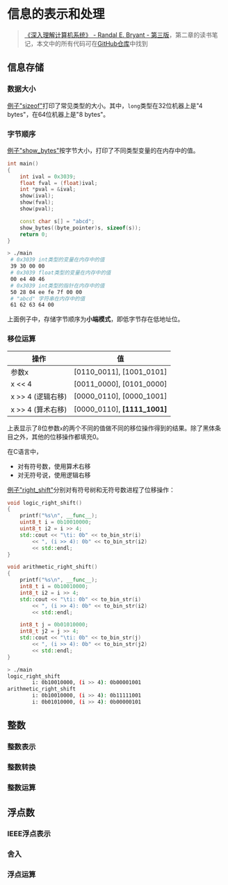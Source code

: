 # 信息的表示和处理

> [《深入理解计算机系统》 - Randal E. Bryant - 第三版](https://1drv.ms/b/s!AkcJSyT7tq80bJdqo_mT5IeFTsg?e=W297XG)，第二章的读书笔记，本文中的所有代码可在[GitHub仓库](https://github.com/LittleBee1024/learning_book/tree/main/docs/booknotes/csapp/02/code)中找到

## 信息存储

### 数据大小

[例子"sizeof"](https://github.com/LittleBee1024/learning_book/tree/main/docs/booknotes/csapp/02/code/sizeof)打印了常见类型的大小。其中，`long`类型在32位机器上是"4 bytes"，在64位机器上是"8 bytes"。

### 字节顺序

[例子"show_bytes"](https://github.com/LittleBee1024/learning_book/tree/main/docs/booknotes/csapp/02/code/show_bytes)按字节大小，打印了不同类型变量的在内存中的值。
```c++
int main()
{
    int ival = 0x3039;
    float fval = (float)ival;
    int *pval = &ival;
    show(ival);
    show(fval);
    show(pval);

    const char s[] = "abcd";
    show_bytes((byte_pointer)s, sizeof(s));
    return 0;
}
```
```bash
> ./main
 # 0x3039 int类型的变量在内存中的值
 39 30 00 00
 # 0x3039 float类型的变量在内存中的值
 00 e4 40 46
 # 0x3039 int类型的指针在内存中的值
 50 28 04 ee fe 7f 00 00
 # "abcd" 字符串在内存中的值
 61 62 63 64 00
```

上面例子中，存储字节顺序为**小端模式**，即低字节存在低地址位。

### 移位运算

| 操作 | 值 |
| --- | --- |
| 参数x | [0110_0011], [1001_0101] |
| x << 4 | [0011_0000], [0101_0000] |
| x >> 4 (逻辑右移) | [0000_0110], [0000_1001] |
| x >> 4 (算术右移) | [0000_0110], **[1111_1001]** |

上表显示了8位参数`x`的两个不同的值做不同的移位操作得到的结果。除了黑体条目之外，其他的位移操作都填充0。

在C语言中，

* 对有符号数，使用算术右移
* 对无符号说，使用逻辑右移

[例子"right_shift"](https://github.com/LittleBee1024/learning_book/tree/main/docs/booknotes/csapp/02/code/right_shift)分别对有符号树和无符号数进程了位移操作：
```c++
void logic_right_shift()
{
    printf("%s\n", __func__);
    uint8_t i = 0b10010000;
    uint8_t i2 = i >> 4;
    std::cout << "\ti: 0b" << to_bin_str(i)
        << ", (i >> 4): 0b" << to_bin_str(i2)
        << std::endl;
}

void arithmetic_right_shift()
{
    printf("%s\n", __func__);
    int8_t i = 0b10010000;
    int8_t i2 = i >> 4;
    std::cout << "\ti: 0b" << to_bin_str(i)
        << ", (i >> 4): 0b" << to_bin_str(i2)
        << std::endl;

    int8_t j = 0b01010000;
    int8_t j2 = j >> 4;
    std::cout << "\ti: 0b" << to_bin_str(j)
        << ", (i >> 4): 0b" << to_bin_str(j2)
        << std::endl;
}
```
```bash
> ./main
logic_right_shift
        i: 0b10010000, (i >> 4): 0b00001001
arithmetic_right_shift
        i: 0b10010000, (i >> 4): 0b11111001
        i: 0b01010000, (i >> 4): 0b00000101
```

## 整数

### 整数表示

### 整数转换

### 整数运算

## 浮点数

### IEEE浮点表示

### 舍入

### 浮点运算
